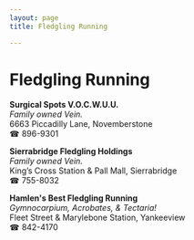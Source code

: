 ```yaml
---
layout: page 
title: Fledgling Running

---
```



# Fledgling Running


 **Surgical Spots V.O.C.W.U.U.**  
_Family owned Vein._  
6663 Piccadilly Lane, Novemberstone  
☎ 896-9301

**Sierrabridge Fledgling Holdings**  
_Family owned Vein._  
King’s Cross Station & Pall Mall, Sierrabridge  
☎ 755-8032

**Hamlen's Best Fledgling Running**  
_Gymnocarpium, Acrobates, & Tectaria!_  
Fleet Street & Marylebone Station, Yankeeview  
☎ 842-4170

